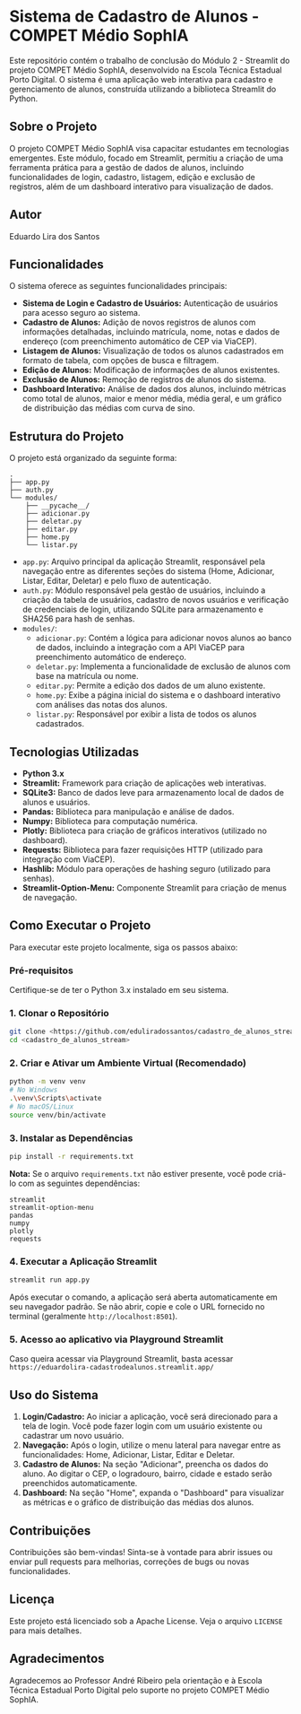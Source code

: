 # Sistema de Cadastro de Alunos - COMPET Médio SophIA

Este repositório contém o trabalho de conclusão do Módulo 2 - Streamlit do projeto COMPET Médio SophIA, desenvolvido na Escola Técnica Estadual Porto Digital. O sistema é uma aplicação web interativa para cadastro e gerenciamento de alunos, construída utilizando a biblioteca Streamlit do Python.

## Sobre o Projeto

O projeto COMPET Médio SophIA visa capacitar estudantes em tecnologias emergentes. Este módulo, focado em Streamlit, permitiu a criação de uma ferramenta prática para a gestão de dados de alunos, incluindo funcionalidades de login, cadastro, listagem, edição e exclusão de registros, além de um dashboard interativo para visualização de dados.

## Autor

Eduardo Lira dos Santos

## Funcionalidades

O sistema oferece as seguintes funcionalidades principais:

*   **Sistema de Login e Cadastro de Usuários:** Autenticação de usuários para acesso seguro ao sistema.
*   **Cadastro de Alunos:** Adição de novos registros de alunos com informações detalhadas, incluindo matrícula, nome, notas e dados de endereço (com preenchimento automático de CEP via ViaCEP).
*   **Listagem de Alunos:** Visualização de todos os alunos cadastrados em formato de tabela, com opções de busca e filtragem.
*   **Edição de Alunos:** Modificação de informações de alunos existentes.
*   **Exclusão de Alunos:** Remoção de registros de alunos do sistema.
*   **Dashboard Interativo:** Análise de dados dos alunos, incluindo métricas como total de alunos, maior e menor média, média geral, e um gráfico de distribuição das médias com curva de sino.

## Estrutura do Projeto

O projeto está organizado da seguinte forma:

```
.
├── app.py
├── auth.py
└── modules/
    ├── __pycache__/
    ├── adicionar.py
    ├── deletar.py
    ├── editar.py
    ├── home.py
    └── listar.py
```

*   `app.py`: Arquivo principal da aplicação Streamlit, responsável pela navegação entre as diferentes seções do sistema (Home, Adicionar, Listar, Editar, Deletar) e pelo fluxo de autenticação.
*   `auth.py`: Módulo responsável pela gestão de usuários, incluindo a criação da tabela de usuários, cadastro de novos usuários e verificação de credenciais de login, utilizando SQLite para armazenamento e SHA256 para hash de senhas.
*   `modules/`:
    *   `adicionar.py`: Contém a lógica para adicionar novos alunos ao banco de dados, incluindo a integração com a API ViaCEP para preenchimento automático de endereço.
    *   `deletar.py`: Implementa a funcionalidade de exclusão de alunos com base na matrícula ou nome.
    *   `editar.py`: Permite a edição dos dados de um aluno existente.
    *   `home.py`: Exibe a página inicial do sistema e o dashboard interativo com análises das notas dos alunos.
    *   `listar.py`: Responsável por exibir a lista de todos os alunos cadastrados.

## Tecnologias Utilizadas

*   **Python 3.x**
*   **Streamlit:** Framework para criação de aplicações web interativas.
*   **SQLite3:** Banco de dados leve para armazenamento local de dados de alunos e usuários.
*   **Pandas:** Biblioteca para manipulação e análise de dados.
*   **Numpy:** Biblioteca para computação numérica.
*   **Plotly:** Biblioteca para criação de gráficos interativos (utilizado no dashboard).
*   **Requests:** Biblioteca para fazer requisições HTTP (utilizado para integração com ViaCEP).
*   **Hashlib:** Módulo para operações de hashing seguro (utilizado para senhas).
*   **Streamlit-Option-Menu:** Componente Streamlit para criação de menus de navegação.

## Como Executar o Projeto

Para executar este projeto localmente, siga os passos abaixo:

### Pré-requisitos

Certifique-se de ter o Python 3.x instalado em seu sistema.

### 1. Clonar o Repositório

```bash
git clone <https://github.com/eduliradossantos/cadastro_de_alunos_streamlit.git>
cd <cadastro_de_alunos_stream>
```

### 2. Criar e Ativar um Ambiente Virtual (Recomendado)

```bash
python -m venv venv
# No Windows
.\venv\Scripts\activate
# No macOS/Linux
source venv/bin/activate
```

### 3. Instalar as Dependências

```bash
pip install -r requirements.txt
```

**Nota:** Se o arquivo `requirements.txt` não estiver presente, você pode criá-lo com as seguintes dependências:

```
streamlit
streamlit-option-menu
pandas
numpy
plotly
requests
```

### 4. Executar a Aplicação Streamlit

```bash
streamlit run app.py
```

Após executar o comando, a aplicação será aberta automaticamente em seu navegador padrão. Se não abrir, copie e cole o URL fornecido no terminal (geralmente `http://localhost:8501`).

### 5. Acesso ao aplicativo via Playground Streamlit

Caso queira acessar via Playground Streamlit, basta acessar `https://eduardolira-cadastrodealunos.streamlit.app/`
## Uso do Sistema

1.  **Login/Cadastro:** Ao iniciar a aplicação, você será direcionado para a tela de login. Você pode fazer login com um usuário existente ou cadastrar um novo usuário.
2.  **Navegação:** Após o login, utilize o menu lateral para navegar entre as funcionalidades: Home, Adicionar, Listar, Editar e Deletar.
3.  **Cadastro de Alunos:** Na seção "Adicionar", preencha os dados do aluno. Ao digitar o CEP, o logradouro, bairro, cidade e estado serão preenchidos automaticamente.
4.  **Dashboard:** Na seção "Home", expanda o "Dashboard" para visualizar as métricas e o gráfico de distribuição das médias dos alunos.

## Contribuições

Contribuições são bem-vindas! Sinta-se à vontade para abrir issues ou enviar pull requests para melhorias, correções de bugs ou novas funcionalidades.

## Licença

Este projeto está licenciado sob a Apache License. Veja o arquivo `LICENSE` para mais detalhes.

## Agradecimentos

Agradecemos ao Professor André Ribeiro pela orientação e à Escola Técnica Estadual Porto Digital pelo suporte no projeto COMPET Médio SophIA.


